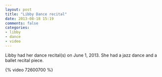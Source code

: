 ```yaml
---
layout: post
title: "Libby Dance recital"
date: 2013-08-18 15:19
comments: false
categories: 
- libby
- dance
- video
---
```

Libby had her dance recital(s) on June 1, 2013.  She had a jazz dance and a ballet recital piece.

{% video 72600700 %}